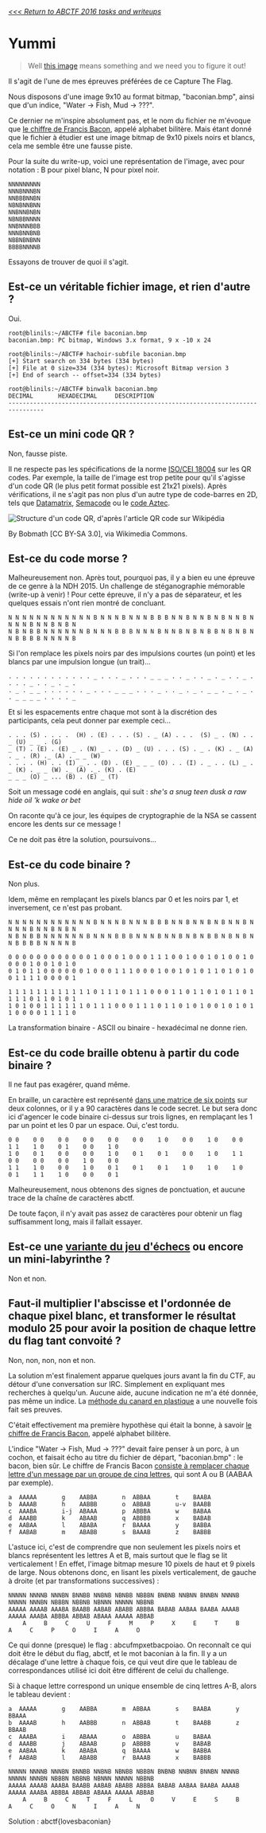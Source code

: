_[<<< Return to ABCTF 2016 tasks and writeups](/abctf-2016)_
# Yummi

>Well [this image](baconian.bmp) means something and we need you to figure it out!

Il s'agit de l'une de mes épreuves préférées de ce Capture The Flag.

Nous disposons d'une image 9x10 au format bitmap, "baconian.bmp", ainsi que d'un indice, "Water -> Fish, Mud -> ???".

Ce dernier ne m'inspire absolument pas, et le nom du fichier ne m'évoque que 
[le chiffre de Francis Bacon](http://www.apprendre-en-ligne.net/crypto/stegano/bilitere.html),
appelé alphabet bilitère. Mais étant donné que le fichier à étudier est une image bitmap de 9x10 pixels noirs
et blancs, cela me semble être une fausse piste.

Pour la suite du write-up, voici une représentation de l'image, avec pour notation : B pour pixel blanc, N pour pixel noir.

```
NNNNNNNNN
NNNBNNNBN
NNBBBNNBN
NBNBNNBNN
NNBNNBNBN
NBNBBNNNN
NNBNNNBBB
NNNBNNBNB
NBBNBNBNN
BBBBNNNNB
```

Essayons de trouver de quoi il s'agit.

## Est-ce un véritable fichier image, et rien d'autre ?

Oui.

```console
root@blinils:~/ABCTF# file baconian.bmp
baconian.bmp: PC bitmap, Windows 3.x format, 9 x -10 x 24

root@blinils:~/ABCTF# hachoir-subfile baconian.bmp
[+] Start search on 334 bytes (334 bytes)
[+] File at 0 size=334 (334 bytes): Microsoft Bitmap version 3
[+] End of search -- offset=334 (334 bytes)

root@blinils:~/ABCTF# binwalk baconian.bmp
DECIMAL       HEXADECIMAL     DESCRIPTION
--------------------------------------------------------------------------------

```

## Est-ce un mini code QR ?

Non, fausse piste.

Il ne respecte pas les spécifications de la norme
[ISO/CEI 18004](http://www.swisseduc.ch/informatik/theoretische_informatik/qr_codes/docs/qr_standard.pdf) sur les QR codes.
Par exemple, la taille de l'image est trop petite pour qu'il s'agisse d'un code QR
(le plus petit format possible est 21x21 pixels). Après vérifications, il ne s'agit pas non plus
d'un autre type de code-barres en 2D, tels que [Datamatrix](https://fr.wikipedia.org/wiki/Datamatrix),
[Semacode](https://en.wikipedia.org/wiki/Semacode) ou le [code Aztec](https://fr.wikipedia.org/wiki/Code_Aztec).

![Structure d'un code QR, d'après l'article QR code sur Wikipédia](QR_Code_Structure.png)

By Bobmath [CC BY-SA 3.0], via Wikimedia Commons.
 
## Est-ce du code morse ?

Malheureusement non. Après tout, pourquoi pas, il y a bien eu une épreuve de ce genre à la NDH 2015.
Un challenge de stéganographie mémorable (write-up à venir) ! Pour cette épreuve, il n'y a pas de séparateur,
et les quelques essais n'ont rien montré de concluant.

```
N N N N N N N N N N N N B N N N B N N N B B B N N B N N B N B N N B N N N N B N N B N B N
N B N B B N N N N N N B N N N B B B N N N B N N B N B N B B N B N B N N B B B B N N N N B
```

Si l'on remplace les pixels noirs par des impulsions courtes (un point) 
et les blancs par une impulsion longue (un trait)...

```
. . . . . . . . . . . . _ . . . _ . . . _ _ _ . . _ . . _ . _ . . _ . . . . _ . . _ . _ .
. _ . _ _ . . . . . . _ . . . _ _ _ . . . _ . . _ . _ . _ _ . _ . _ . . _ _ _ _ . . . . _
```

Et si les espacements entre chaque mot sont à la discrétion des participants, cela peut donner par exemple ceci...

```
. . . (S) . . . .  (H) . (E) . . . (S) . _ (A) . . .  (S) _ . (N) . . _ (U) _ _ . (G)
_ (T) . (E) . (E) _ . (N) _ . . (D) _ (U) . . . (S) . _ . (K) . _ (A) . _ . (R) ._ (A) . _ _ (W)
. . . . (H) . . (I) _ . . (D) . (E) _ _ _ (O) . . (I) . _ . . (L) _ . _ (K) . _ _ (W) ._ (A) ._. (K) . (E)
_ _ _ (O) _ ... (B) . (E) _ (T)
```

Soit un message codé en anglais, qui suit : _she's a snug teen dusk a raw hide oil 'k wake or bet_

On raconte qu'à ce jour, les équipes de cryptographie de la NSA se cassent encore les dents sur ce message !

Ce ne doit pas être la solution, poursuivons...

 
## Est-ce du code binaire ?

Non plus.

Idem, même en remplaçant les pixels blancs par 0 et les noirs par 1, et inversement, ce n'est pas probant.

```
N N N N N N N N N N N N B N N N B N N N B B B N N B N N B N B N N B N N N N B N N B N B N
N B N B B N N N N N N B N N N B B B N N N B N N B N B N B B N B N B N N B B B B N N N N B
```

```
0 0 0 0 0 0 0 0 0 0 0 0 1 0 0 0 1 0 0 0 1 1 1 0 0 1 0 0 1 0 1 0 0 1 0 0 0 0 1 0 0 1 0 1 0
0 1 0 1 1 0 0 0 0 0 0 1 0 0 0 1 1 1 0 0 0 1 0 0 1 0 1 0 1 1 0 1 0 1 0 0 1 1 1 1 0 0 0 0 1
```
 
```
1 1 1 1 1 1 1 1 1 1 1 1 0 1 1 1 0 1 1 1 0 0 0 1 1 0 1 1 0 1 0 1 1 0 1 1 1 1 0 1 1 0 1 0 1
1 0 1 0 0 1 1 1 1 1 1 0 1 1 1 0 0 0 1 1 1 0 1 1 0 1 0 1 0 0 1 0 1 0 1 1 0 0 0 0 1 1 1 1 0
```

La transformation binaire - ASCII ou binaire - hexadécimal ne donne rien.

 
## Est-ce du code braille obtenu à partir du code binaire ?

Il ne faut pas exagérer, quand même.

En braille, un caractère est représenté [dans une matrice de six points](https://fr.wikipedia.org/wiki/Braille)
sur deux colonnes, or il y a 90 caractères dans le code secret. Le but sera donc ici d'agencer le code binaire
ci-dessus sur trois lignes, en remplaçant les 1 par un point et les 0 par un espace. Oui, c'est tordu.

```
0 0    0 0    0 0    0 0    0 0    0 0    1 0    0 0    1 0    0 0    1 1    1 0    0 1    0 0    1 0
1 0    0 1    0 0    0 0    1 0    0 1    0 1    0 0    1 0    1 1    0 0    0 0    0 0    1 0    0 0
1 1    1 0    0 0    1 0    0 1    0 1    0 1    1 0    1 0    1 0    0 1    1 1    1 0    0 0    0 1
```

Malheureusement, nous obtenons des signes de ponctuation, et aucune trace de la chaîne de caractères abctf.

De toute façon, il n'y avait pas assez de caractères pour obtenir un flag suffisamment long, mais il fallait essayer.

 
## Est-ce une [variante du jeu d'échecs](https://fr.wikipedia.org/wiki/Variante_du_jeu_d'%C3%A9checs) ou encore un mini-labyrinthe ?

Non et non.

## Faut-il multiplier l'abscisse et l'ordonnée de chaque pixel blanc, et transformer le résultat modulo 25 pour avoir la position de chaque lettre du flag tant convoité ?

Non, non, non, non et non.

La solution m'est finalement apparue quelques jours avant la fin du CTF, au détour d'une conversation sur IRC.
Simplement en expliquant mes recherches à quelqu'un. Aucune aide, aucune indication ne m'a été donnée, pas même un indice.
La [méthode du canard en plastique](https://fr.wikipedia.org/wiki/M%C3%A9thode_du_canard_en_plastique) a
une nouvelle fois fait ses preuves.

C'était effectivement ma première hypothèse qui était la bonne,
à savoir [le chiffre de Francis Bacon](http://www.apprendre-en-ligne.net/crypto/stegano/bilitere.html),
appelé alphabet bilitère.

L'indice "Water -> Fish, Mud -> ???" devait faire penser à un porc,
à un cochon, et faisait écho au titre du fichier de départ, "baconian.bmp" : le bacon, bien sûr.
Le chiffre de Francis Bacon [consiste à remplacer chaque lettre d'un message par
un groupe de cinq lettres](https://en.wikipedia.org/wiki/Bacon's_cipher#Cipher_details),
qui sont A ou B (AABAA par exemple).

```
a  AAAAA       g    AABBA       n  ABBAA       t    BAABA
b  AAAAB       h    AABBB       o  ABBAB       u-v  BAABB
c  AAABA       i-j  ABAAA       p  ABBBA       w    BABAA
d  AAABB       k    ABAAB       q  ABBBB       x    BABAB
e  AABAA       l    ABABA       r  BAAAA       y    BABBA
f  AABAB       m    ABABB       s  BAAAB       z    BABBB
```

L'astuce ici, c'est de comprendre que non seulement les pixels noirs et blancs représentent les lettres A et B,
mais surtout que le flag se lit verticalement ! En effet, l'image bitmap mesure 10 pixels de haut et 9 pixels de large.
Nous obtenons donc, en lisant les pixels verticalement, de gauche à droite (et par transformations successives) :

```
NNNNN NNNNB NNNBN BNNBB NNBNB NBNBB NBBBN BNBNB NNBNN BNNBN NNNNB NNNNN NNNBN NBBBN NBBNB NBNNN NNNNN NBBNB
AAAAA AAAAB AAABA BAABB AABAB ABABB ABBBA BABAB AABAA BAABA AAAAB AAAAA AAABA ABBBA ABBAB ABAAA AAAAA ABBAB
    A     B     C     U     F     M     P     X     E     T     B     A     C     P     O     I     A     O
```
 

Ce qui donne (presque) le flag : abcufmpxetbacpoiao. 
On reconnaît ce qui doit être le début du flag, abctf, et le mot baconian à la fin.
Il y a un décalage d'une lettre à chaque fois, ce qui veut dire que le tableau
de correspondances utilisé ici doit être différent de celui du challenge.

Si à chaque lettre correspond un unique ensemble de cinq lettres A-B, alors le tableau devient :

```
a  AAAAA       g    AABBA       m  ABBAA       s    BAABA       y    BBAAA
b  AAAAB       h    AABBB       n  ABBAB       t    BAABB       z    BBAAB
c  AAABA       i    ABAAA       o  ABBBA       u    BABAA
d  AAABB       j    ABAAB       p  ABBBB       v    BABAB
e  AABAA       k    ABABA       q  BAAAA       w    BABBA
f  AABAB       l    ABABB       r  BAAAB       x    BABBB
```
 
```
NNNNN NNNNB NNNBN BNNBB NNBNB NBNBB NBBBN BNBNB NNBNN BNNBN NNNNB NNNNN NNNBN NBBBN NBBNB NBNNN NNNNN NBBNB
AAAAA AAAAB AAABA BAABB AABAB ABABB ABBBA BABAB AABAA BAABA AAAAB AAAAA AAABA ABBBA ABBAB ABAAA AAAAA ABBAB
    A     B     C     T     F     L     O     V     E     S     B     A     C     O     N     I     A     N
```
 
Solution : abctf{lovesbaconian}

